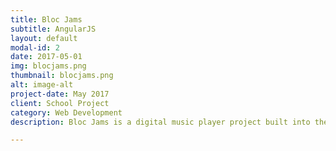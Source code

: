 ```yaml
---
title: Bloc Jams
subtitle: AngularJS
layout: default
modal-id: 2
date: 2017-05-01
img: blocjams.png
thumbnail: blocjams.png
alt: image-alt
project-date: May 2017
client: School Project
category: Web Development
description: Bloc Jams is a digital music player project built into the Bloc Web Developer Track curriculum. This project was my first introduction to vanilla Javascript then refactored into jQuery, then finally AngularJS.

---
```

